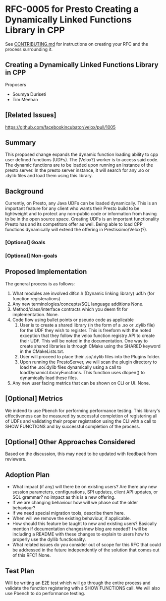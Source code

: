 # **RFC-0005 for Presto Creating a Dynamically Linked Functions Library in CPP**

See [CONTRIBUTING.md](CONTRIBUTING.md) for instructions on creating your RFC and the process surrounding it.

## Creating a Dynamically Linked Functions Library in CPP

Proposers

* Soumya Duriseti
* Tim Meehan

## [Related Issues]

https://github.com/facebookincubator/velox/pull/1005

## Summary

This proposed change expands the dynamic function loading ability to cpp user defined functions (UDFs). The (Velox?) worker is to access said code. The dynamic functions are to be loaded upon running an instance of the presto server. In the presto server instance, it will search for any .so or .dylib files and load them using this library.
## Background

Currently, on Presto, any Java UDFs can be loaded dynamically. This is an important feature for any client who wants their Presto build to be lightweight and to protect any non-public code or information from having to be in the open source space. Creating UDFs is an important functionality Presto has and its competitors offer as well. Being able to load CPP functions dynamically will extend the offering in Prestissimo/Velox(?).

### [Optional] Goals

### [Optional] Non-goals

## Proposed Implementation
The general process is as follows:

1. What modules are involved
    dlfcn.h (Dynamic linking library)
    udf.h (for function registerations)
2. Any new terminologies/concepts/SQL language additions
    None.
3. Method/class/interface contracts which you deem fit for implementation.
    None.
4. Code flow using bullet points or pseudo code as applicable
    1. User is to create a shared library (in the form of a .so or .dylib file) for the UDF they wish to register. This is freeform with the noted exception that they follow the velox function registry API to create their UDF. This will be noted in the documentation. One way to create shared libraries is through CMake using the SHARED keyword in the CMakeLists.txt.
    2. User will proceed to place their .so/.dylib files into the Plugins folder.
    3. Upon running the PrestoServer, we will scan the plugin directory to load the .so/.dylib files dynamically using a call to loadDynamicLibraryFunctions. This function uses dlopen() to dynamically load these files.
5. Any new user facing metrics that can be shown on CLI or UI.
    None.
## [Optional] Metrics

We indend to use Pbench for performing performance testing. This library's effectiveness can be measured by successful completion of registering all of UDFs and validating their proper registration using the CLI with a call to SHOW FUNCTIONS and by successful completion of the process.

## [Optional] Other Approaches Considered

Based on the discussion, this may need to be updated with feedback from reviewers.

## Adoption Plan

- What impact (if any) will there be on existing users? Are there any new session parameters, configurations, SPI updates, client API updates, or SQL grammar?
no impact as this is a new offering.
- If we are changing behaviour how will we phase out the older behaviour?
- If we need special migration tools, describe them here.
- When will we remove the existing behaviour, if applicable.
- How should this feature be taught to new and existing users? Basically mention if documentation changes/new blog are needed?
I will be including a README with these changes to explain to users how to properly use the dyllib functionality.
- What related issues do you consider out of scope for this RFC that could be addressed in the future independently of the solution that comes out of this RFC?
None.

## Test Plan

Will be writing an E2E test which will go through the entire process and validate the function registering with a SHOW FUNCTIONS call. We will also use Pbench to do performance testing.
